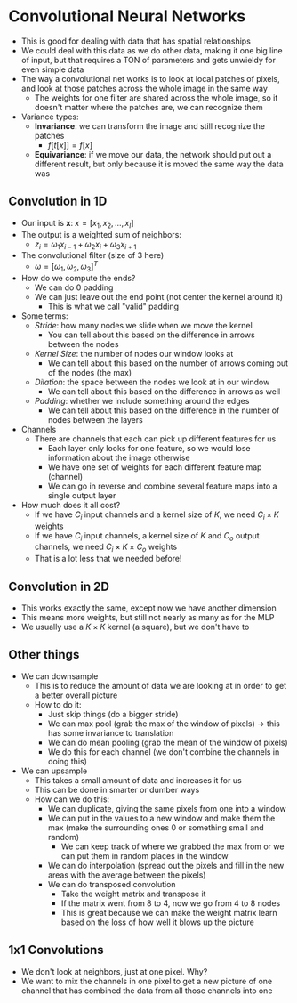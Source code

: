 # Convolutional Neural Networks

- This is good for dealing with data that has spatial relationships
- We could deal with this data as we do other data, making it one big line of input, but that requires a TON of parameters and gets unwieldy for even simple data
- The way a convolutional net works is to look at local patches of pixels, and look at those patches across the whole image in the same way
    - The weights for one filter are shared across the whole image, so it doesn't matter where the patches are, we can recognize them
- Variance types:
    - <b>Invariance</b>: we can transform the image and still recognize the patches
        - $f[t[x]] = f[x]$
    - <b>Equivariance</b>: if we move our data, the network should put out a different result, but only because it is moved the same way the data was

## Convolution in 1D

- Our input is <b>x</b>: $x = [x_1, x_2, ..., x_I]$
- The output is a weighted sum of neighbors:
    - $z_i = \omega_1 x_{i-1} + \omega_2 x_i + \omega_3 x_{i+1}$
- The convolutional filter (size of 3 here)
    - $\omega = [\omega_1, \omega_2, \omega_3]^T$
- How do we compute the ends?
    - We can do 0 padding
    - We can just leave out the end point (not center the kernel around it)
        - This is what we call "valid" padding
- Some terms:
    - <i>Stride</i>: how many nodes we slide when we move the kernel
        - You can tell about this based on the difference in arrows between the nodes
    - <i>Kernel Size</i>: the number of nodes our window looks at
        - We can tell about this based on the number of arrows coming out of the nodes (the max)
    - <i>Dilation</i>: the space between the nodes we look at in our window
        - We can tell about this based on the difference in arrows as well
    - <i>Padding</i>: whether we include something around the edges
        - We can tell about this based on the difference in the number of nodes between the layers
- Channels
    - There are channels that each can pick up different features for us
        - Each layer only looks for one feature, so we would lose information about the image otherwise
        - We have one set of weights for each different feature map (channel)
        - We can go in reverse and combine several feature maps into a single output layer
- How much does it all cost?
    - If we have $C_i$ input channels and a kernel size of $K$, we need $C_i \times K$ weights
    - If we have $C_i$ input channels, a kernel size of $K$ and $C_o$ output channels, we need $C_i \times K \times C_o$ weights
    - That is a lot less that we needed before!

## Convolution in 2D

- This works exactly the same, except now we have another dimension
- This means more weights, but still not nearly as many as for the MLP
- We usually use a $K \times K$ kernel (a square), but we don't have to

## Other things

- We can downsample
    - This is to reduce the amount of data we are looking at in order to get a better overall picture
    - How to do it:
        - Just skip things (do a bigger stride)
        - We can max pool (grab the max of the window of pixels) -> this has some invariance to translation
        - We can do mean pooling (grab the mean of the window of pixels)
        - We do this for each channel (we don't combine the channels in doing this)
- We can upsample
    - This takes a small amount of data and increases it for us
    - This can be done in smarter or dumber ways
    - How can we do this:
        - We can duplicate, giving the same pixels from one into a window
        - We can put in the values to a new window and make them the max (make the surrounding ones 0 or something small and random)
            - We can keep track of where we grabbed the max from or we can put them in random places in the window
        - We can do interpolation (spread out the pixels and fill in the new areas with the average between the pixels)
        - We can do transposed convolution
            - Take the weight matrix and transpose it
            - If the matrix went from 8 to 4, now we go from 4 to 8 nodes
            - This is great because we can make the weight matrix learn based on the loss of how well it blows up the picture

## 1x1 Convolutions

- We don't look at neighbors, just at one pixel. Why?
- We want to mix the channels in one pixel to get a new picture of one channel that has combined the data from all those channels into one

